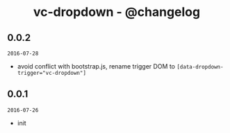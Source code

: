 <h1 align="center">vc-dropdown - @changelog</h1>

## 0.0.2

`2016-07-28`

- avoid conflict with bootstrap.js, rename trigger DOM to `[data-dropdown-trigger="vc-dropdown"]`

## 0.0.1

`2016-07-26`

- init

